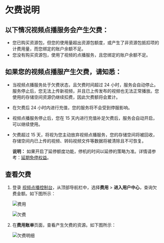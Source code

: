 # 欠费说明

## 以下情况视频点播服务会产生欠费：

-   您已购买资源包，但您的使用量超出资源包额度，或产生了非资源包抵扣项的计费用量，而您绑定的账户余额不足。
-   您没有购买资源包，使用了视频的点播服务，且您绑定的账户余额不足。

## 如果您的视频点播服产生欠费，请知悉：

-   当视频点播服务处于欠费状态，且欠费时间超过 24 小时，服务会自动停止。服务停止后，您无法上传新视频，并且已上传发布的视频也无法正常播放。您使用的存储空间资源仍继续扣费，因此欠费额将会累计。

-   在欠费后 24 小时内进行充值，您的服务将不会受到停服影响。

-   视频点播服务停止后，您在 15 天内进行充值补足欠费后，服务会自动开启，可以继续使用。

-   欠费超过 15 天，将视为您主动放弃视频点播服务，您的存储空间将被回收，存储空间内已上传的视频、转码视频文件等数据将被清除且不可恢复。

    **说明：** 如果开启了延停额度功能，停机的时间以延停的策略为准。详情请参考：[延期免停权益](https://help.aliyun.com/document_detail/146735.html?spm=a2c81.fb365c1.0.0.7faa1127OrkqQx)。


## 查看欠费

1.  登录 [视频点播控制台](https://vod.console.aliyun.com)，从顶部导航栏中，选择**费用** \> **进入用户中心**，查询欠费金额。如下图所示：

    ![费用](https://static-aliyun-doc.oss-accelerate.aliyuncs.com/assets/img/zh-CN/4039176061/p186298.jpg)

    ![欠费](https://static-aliyun-doc.oss-accelerate.aliyuncs.com/assets/img/zh-CN/4039176061/p186304.jpg)

2.  在**费用账单**页面，查看产生欠费的资源。如下图所示：

    ![欠费明细](https://static-aliyun-doc.oss-accelerate.aliyuncs.com/assets/img/zh-CN/4039176061/p186307.jpg)


